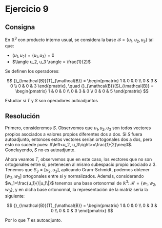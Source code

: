 # Ejercicio 9

## Consigna

En $\mathbb{R}^3$ con producto interno usual, se considera la base $\mathcal{B} = \{u_1, u_2, u_3\}$ tal que:

- $\langle u_1, u_2 \rangle = \langle u_1, u_3 \rangle = 0$  
- $\langle u_2, u_3 \rangle = \frac{1}{2}$

Se definen los operadores:

$$
{}_{\mathcal{B}}(T)_{\mathcal{B}} =
\begin{pmatrix}
1 & 0 & 0 \\
0 & 3 & 0 \\
0 & 0 & 3
\end{pmatrix},
\quad
{}_{\mathcal{B}}(S)_{\mathcal{B}} =
\begin{pmatrix}
1 & 0 & 0 \\
0 & 3 & 0 \\
0 & 0 & 5
\end{pmatrix}
$$

Estudiar si $T$ y $S$ son operadores autoadjuntos

## Resolución

Primero, consideremos $S$. Observemos que $u_1,u_2,u_3$ son todos vectores propios asociados a valores propios diferentes dos a dos.
Si $S$ fuera autoadjunto, entonces estos vectores serían ortogonales dos a dos, pero esto no sucede pues: $\left<u_2, u_3\right>=\frac{1}{2}\neq0$.
Concluyendo, $S$ no es autoadjunto.

Ahora veamos $T$, observemos que en este caso, los vectores que no son ortogonales entre si, pertenecen al mismo subespacio propio asociado a 3.
Tenemos que $S_3=[u_2,u_3]$, aplicando Gram-Schmidt, podemos obtener $[w_2,w_3]$ ortogonales entre si y normalizados.
Además, considerando $w_1=\frac{u_1}{\|u_1\|}$ tenemos una base ortonormal de $\mathbb{R}^3$: $\mathcal{B}'=\{w_1,w_2,w_3\}$, y en dicha base ortonormal, la representación de la matriz sería la siguiente:

$$
{}_{\mathcal{B}}(T)_{\mathcal{B}} =
\begin{pmatrix}
1 & 0 & 0 \\
0 & 3 & 0 \\
0 & 0 & 3
\end{pmatrix}
$$

Por lo que $T$ es autoadjunto.